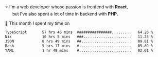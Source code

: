 ⭐ I'm a web developer whose passion is frontend with <b>React</b>,<br/>
&nbsp; &nbsp; &nbsp; but I've also spent a lot of time in backend with <b>PHP</b>.

📅 This month I spent my time on

<!--START_SECTION:waka-->

```txt
TypeScript       57 hrs 46 mins  ################.........   64.26 %
Nix              10 hrs 5 mins   ###......................   11.23 %
JSON             8 hrs 49 mins   ##.......................   09.81 %
Bash             5 hrs 17 mins   #........................   05.89 %
YAML             1 hr 48 mins    #........................   02.01 %
```

<!--END_SECTION:waka-->

